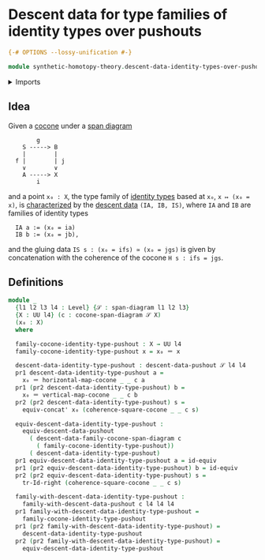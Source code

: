 # Descent data for type families of identity types over pushouts

```agda
{-# OPTIONS --lossy-unification #-}

module synthetic-homotopy-theory.descent-data-identity-types-over-pushouts where
```

<details><summary>Imports</summary>

```agda
open import foundation.dependent-pair-types
open import foundation.equivalences
open import foundation.identity-types
open import foundation.span-diagrams
open import foundation.transport-along-identifications
open import foundation.universe-levels

open import synthetic-homotopy-theory.cocones-under-spans
open import synthetic-homotopy-theory.descent-data-pushouts
open import synthetic-homotopy-theory.equivalences-descent-data-pushouts
open import synthetic-homotopy-theory.families-descent-data-pushouts
```

</details>

## Idea

Given a [cocone](synthetic-homotopy-theory.cocones-under-spans.md) under a
[span diagram](foundation.span-diagrams.md)

```text
        g
    S -----> B
    |        |
  f |        | j
    ∨        ∨
    A -----> X
        i
```

and a point `x₀ : X`, the type family of
[identity types](foundation-core.identity-types.md) based at `x₀`,
`x ↦ (x₀ = x)`, is
[characterized](synthetic-homotopy-theory.families-descent-data-pushouts.md) by
the [descent data](synthetic-homotopy-theory.descent-data-pushouts.md)
`(IA, IB, IS)`, where `IA` and `IB` are families of identity types

```text
  IA a := (x₀ = ia)
  IB b := (x₀ = jb),
```

and the gluing data `IS s : (x₀ = ifs) ≃ (x₀ = jgs)` is given by concatenation
with the coherence of the cocone `H s : ifs = jgs`.

## Definitions

```agda
module _
  {l1 l2 l3 l4 : Level} {𝒮 : span-diagram l1 l2 l3}
  {X : UU l4} (c : cocone-span-diagram 𝒮 X)
  (x₀ : X)
  where

  family-cocone-identity-type-pushout : X → UU l4
  family-cocone-identity-type-pushout x = x₀ ＝ x

  descent-data-identity-type-pushout : descent-data-pushout 𝒮 l4 l4
  pr1 descent-data-identity-type-pushout a =
    x₀ ＝ horizontal-map-cocone _ _ c a
  pr1 (pr2 descent-data-identity-type-pushout) b =
    x₀ ＝ vertical-map-cocone _ _ c b
  pr2 (pr2 descent-data-identity-type-pushout) s =
    equiv-concat' x₀ (coherence-square-cocone _ _ c s)

  equiv-descent-data-identity-type-pushout :
    equiv-descent-data-pushout
      ( descent-data-family-cocone-span-diagram c
        ( family-cocone-identity-type-pushout))
      ( descent-data-identity-type-pushout)
  pr1 equiv-descent-data-identity-type-pushout a = id-equiv
  pr1 (pr2 equiv-descent-data-identity-type-pushout) b = id-equiv
  pr2 (pr2 equiv-descent-data-identity-type-pushout) s =
    tr-Id-right (coherence-square-cocone _ _ c s)

  family-with-descent-data-identity-type-pushout :
    family-with-descent-data-pushout c l4 l4 l4
  pr1 family-with-descent-data-identity-type-pushout =
    family-cocone-identity-type-pushout
  pr1 (pr2 family-with-descent-data-identity-type-pushout) =
    descent-data-identity-type-pushout
  pr2 (pr2 family-with-descent-data-identity-type-pushout) =
    equiv-descent-data-identity-type-pushout
```
